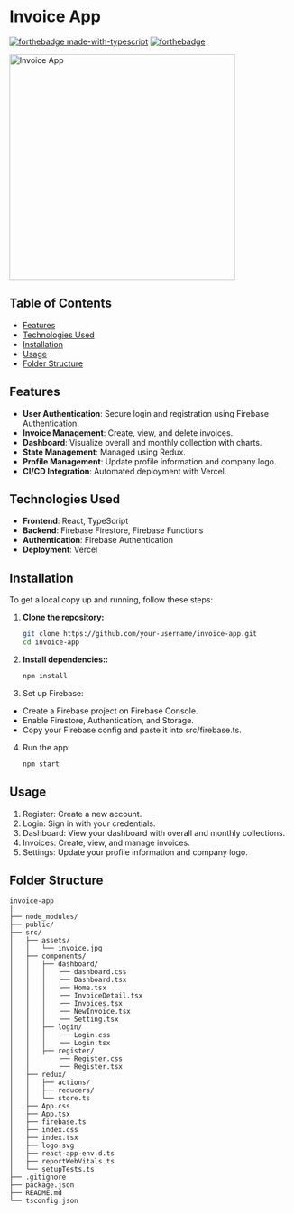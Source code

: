 # Invoice App
[![forthebadge made-with-typescript](https://forthebadge.com/images/badges/made-with-typescript.svg)](https://www.typescriptlang.org/)
[![forthebadge](https://forthebadge.com/images/badges/built-with-love.svg)](https://forthebadge.com)

<img src="https://github.com/user-attachments/assets/d1820dd9-9dba-4da0-bf5d-bc047398e941" alt="Invoice App" width="400" height="400">


## Table of Contents

- [Features](#features)
- [Technologies Used](#technologies-used)
- [Installation](#installation)
- [Usage](#usage)
- [Folder Structure](#folder-structure)

## Features <a name="features"></a>

- **User Authentication**: Secure login and registration using Firebase Authentication.
- **Invoice Management**: Create, view, and delete invoices.
- **Dashboard**: Visualize overall and monthly collection with charts.
- **State Management**: Managed using Redux.
- **Profile Management**: Update profile information and company logo.
- **CI/CD Integration**: Automated deployment with Vercel.

## Technologies Used <a name="technologies-used"></a>

- **Frontend**: React, TypeScript
- **Backend**: Firebase Firestore, Firebase Functions
- **Authentication**: Firebase Authentication
- **Deployment**: Vercel

## Installation <a name="installation"></a>

To get a local copy up and running, follow these steps:

1. **Clone the repository:**
   ```bash
   git clone https://github.com/your-username/invoice-app.git
   cd invoice-app

2. **Install dependencies::**
   ```bash
   npm install

3. Set up Firebase:

- Create a Firebase project on Firebase Console.
- Enable Firestore, Authentication, and Storage.
- Copy your Firebase config and paste it into src/firebase.ts.

4. Run the app:
   ```bash
   npm start

## Usage <a name="usage"></a>

1. Register: Create a new account.
2. Login: Sign in with your credentials.
3. Dashboard: View your dashboard with overall and monthly collections.
4. Invoices: Create, view, and manage invoices.
5. Settings: Update your profile information and company logo.


## Folder Structure <a name="folder-structure"></a>

```plaintext
invoice-app
│
├── node_modules/
├── public/
├── src/
│   ├── assets/
│   │   └── invoice.jpg
│   ├── components/
│   │   ├── dashboard/
│   │   │   ├── dashboard.css
│   │   │   ├── Dashboard.tsx
│   │   │   ├── Home.tsx
│   │   │   ├── InvoiceDetail.tsx
│   │   │   ├── Invoices.tsx
│   │   │   ├── NewInvoice.tsx
│   │   │   └── Setting.tsx
│   │   ├── login/
│   │   │   ├── Login.css
│   │   │   └── Login.tsx
│   │   ├── register/
│   │       ├── Register.css
│   │       └── Register.tsx
│   ├── redux/
│   │   ├── actions/
│   │   ├── reducers/
│   │   └── store.ts
│   ├── App.css
│   ├── App.tsx
│   ├── firebase.ts
│   ├── index.css
│   ├── index.tsx
│   ├── logo.svg
│   ├── react-app-env.d.ts
│   ├── reportWebVitals.ts
│   └── setupTests.ts
├── .gitignore
├── package.json
├── README.md
└── tsconfig.json

